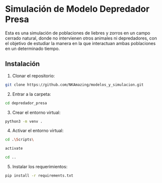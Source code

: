 # Simulación de Modelo Depredador Presa

Esta es una simulación de poblaciones de liebres y zorros en un campo cerrado natural, donde no intervienen otros animales ni depredadores, con el objetivo de estudiar la manera en la que interactuan ambas poblaciones en un determinado tiempo.

## Instalación

1. Clonar el repositorio:

```sh
git clone https://github.com/NKAmazing/modelos_y_simulacion.git
```

2. Entrar a la carpeta:

```sh
cd depredador_presa
```

3. Crear el entorno virtual:

```sh
python3 -m venv .
```

4. Activar el entorno virtual:

```sh
cd .\Scripts\

activate

cd ..
```

5. Instalar los requerimientos:

```sh
pip install -r requirements.txt
```
